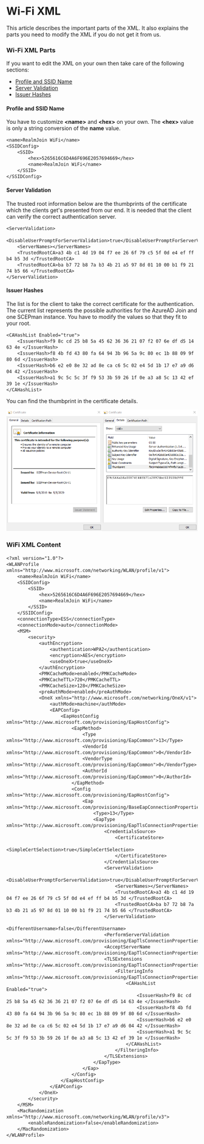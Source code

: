# Wi-Fi XML

This article describes the important parts of the XML. It also explains the parts you need to modify the XML if you do not get it from us.

### Wi-Fi XML Parts

If you want to edit the XML on your own then take care of the following sections:

* [Profile and SSID Name](wifi-xml.md#profile-and-ssid-name)
* [Server Validation](wifi-xml.md#server-validation)
* [Issuer Hashes](wifi-xml.md#issuer-hashes)

#### Profile and SSID Name

You have to customize **&lt;name&gt;** and **&lt;hex&gt;**  on your own. The **&lt;hex&gt;** value is only a string conversion of the **name** value.

```text
<name>RealmJoin WiFi</name>
<SSIDConfig>
    <SSID>
        <hex>5265616C6D4A6F696E2057694669</hex>
        <name>RealmJoin WiFi</name>
    </SSID>
</SSIDConfig>
```

#### Server Validation

The trusted root information below are the thumbprints of the certificate which the clients get's presented from our end. It is needed that the client can verify the correct authentication server. 

```text
<ServerValidation>
    <DisableUserPromptForServerValidation>true</DisableUserPromptForServerValidation>
    <ServerNames></ServerNames>
    <TrustedRootCA>a3 4b c1 4d 19 04 f7 ee 26 6f 79 c5 5f 0d e4 ef ff b4 b5 3d </TrustedRootCA>
    <TrustedRootCA>ba b7 72 b8 7a b3 4b 21 a5 97 8d 01 10 00 b1 f9 21 74 b5 66 </TrustedRootCA>
</ServerValidation>
```

#### Issuer Hashes

The list is for the client to take the correct certificate for the authentication. The current list represents the possible authorities for the AzureAD Join and one SCEPman instance. You have to modify the values so that they fit to your root. 

```text
<CAHashList Enabled="true">
    <IssuerHash>f9 8c cd 25 b8 5a 45 62 36 36 21 07 f2 07 6e df d5 14 63 4e </IssuerHash>
    <IssuerHash>f8 4b fd 43 80 fa 64 94 3b 96 5a 9c 80 ec 1b 88 09 9f 80 6d </IssuerHash>
    <IssuerHash>b6 e2 e0 8e 32 ad 8e ca c6 5c 02 e4 5d 1b 17 e7 a9 d6 04 42 </IssuerHash>
    <IssuerHash>a1 9c 5c 5c 3f f9 53 3b 59 26 1f 0e a3 a8 5c 13 42 ef 39 1e </IssuerHash>
</CAHashList>
```

You can find the thumbprint in the certificate details.

![](../../../.gitbook/assets/image%20%2813%29.png)

### WiFi XML Content 

```text
<?xml version="1.0"?>
<WLANProfile xmlns="http://www.microsoft.com/networking/WLAN/profile/v1">
    <name>RealmJoin WiFi</name>
    <SSIDConfig>
        <SSID>
            <hex>5265616C6D4A6F696E2057694669</hex>
            <name>RealmJoin WiFi</name>
        </SSID>
    </SSIDConfig>
    <connectionType>ESS</connectionType>
    <connectionMode>auto</connectionMode>
    <MSM>
        <security>
            <authEncryption>
                <authentication>WPA2</authentication>
                <encryption>AES</encryption>
                <useOneX>true</useOneX>
            </authEncryption>
            <PMKCacheMode>enabled</PMKCacheMode>
            <PMKCacheTTL>720</PMKCacheTTL>
            <PMKCacheSize>128</PMKCacheSize>
            <preAuthMode>enabled</preAuthMode>
            <OneX xmlns="http://www.microsoft.com/networking/OneX/v1">
                <authMode>machine</authMode>
                <EAPConfig>
                    <EapHostConfig xmlns="http://www.microsoft.com/provisioning/EapHostConfig">
                        <EapMethod>
                            <Type xmlns="http://www.microsoft.com/provisioning/EapCommon">13</Type>
                            <VendorId xmlns="http://www.microsoft.com/provisioning/EapCommon">0</VendorId>
                            <VendorType xmlns="http://www.microsoft.com/provisioning/EapCommon">0</VendorType>
                            <AuthorId xmlns="http://www.microsoft.com/provisioning/EapCommon">0</AuthorId>
                        </EapMethod>
                        <Config xmlns="http://www.microsoft.com/provisioning/EapHostConfig">
                            <Eap xmlns="http://www.microsoft.com/provisioning/BaseEapConnectionPropertiesV1">
                                <Type>13</Type>
                                <EapType xmlns="http://www.microsoft.com/provisioning/EapTlsConnectionPropertiesV1">
                                    <CredentialsSource>
                                        <CertificateStore>
                                            <SimpleCertSelection>true</SimpleCertSelection>
                                        </CertificateStore>
                                    </CredentialsSource>
                                    <ServerValidation>
                                        <DisableUserPromptForServerValidation>true</DisableUserPromptForServerValidation>
                                        <ServerNames></ServerNames>
                                        <TrustedRootCA>a3 4b c1 4d 19 04 f7 ee 26 6f 79 c5 5f 0d e4 ef ff b4 b5 3d </TrustedRootCA>
                                        <TrustedRootCA>ba b7 72 b8 7a b3 4b 21 a5 97 8d 01 10 00 b1 f9 21 74 b5 66 </TrustedRootCA>
                                    </ServerValidation>
                                    <DifferentUsername>false</DifferentUsername>
                                    <PerformServerValidation xmlns="http://www.microsoft.com/provisioning/EapTlsConnectionPropertiesV2">true</PerformServerValidation>
                                    <AcceptServerName xmlns="http://www.microsoft.com/provisioning/EapTlsConnectionPropertiesV2">false</AcceptServerName>
                                    <TLSExtensions xmlns="http://www.microsoft.com/provisioning/EapTlsConnectionPropertiesV2">
                                        <FilteringInfo xmlns="http://www.microsoft.com/provisioning/EapTlsConnectionPropertiesV3">
                                            <CAHashList Enabled="true">
                                                <IssuerHash>f9 8c cd 25 b8 5a 45 62 36 36 21 07 f2 07 6e df d5 14 63 4e </IssuerHash>
                                                <IssuerHash>f8 4b fd 43 80 fa 64 94 3b 96 5a 9c 80 ec 1b 88 09 9f 80 6d </IssuerHash>
                                                <IssuerHash>b6 e2 e0 8e 32 ad 8e ca c6 5c 02 e4 5d 1b 17 e7 a9 d6 04 42 </IssuerHash>
                                                <IssuerHash>a1 9c 5c 5c 3f f9 53 3b 59 26 1f 0e a3 a8 5c 13 42 ef 39 1e </IssuerHash>
                                            </CAHashList>
                                        </FilteringInfo>
                                    </TLSExtensions>
                                </EapType>
                            </Eap>
                        </Config>
                    </EapHostConfig>
                </EAPConfig>
            </OneX>
        </security>
    </MSM>
    <MacRandomization xmlns="http://www.microsoft.com/networking/WLAN/profile/v3">
        <enableRandomization>false</enableRandomization>
    </MacRandomization>
</WLANProfile>
```

